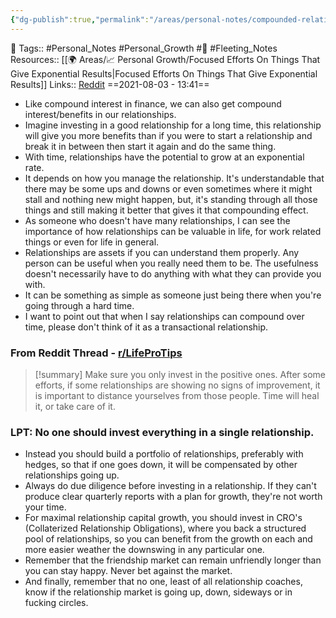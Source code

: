 ```yaml
---
{"dg-publish":true,"permalink":"/areas/personal-notes/compounded-relationships/","dgPassFrontmatter":true,"noteIcon":"1","created":"2023-11-14T21:08:40.247+05:30","updated":"2023-12-22T22:59:32.767+05:30"}
---
```


🧶 Tags:: #Personal_Notes #Personal_Growth #🌱 #Fleeting_Notes 
Resources:: [[🌍 Areas/📈 Personal Growth/Focused Efforts On Things That Give Exponential Results\|Focused Efforts On Things That Give Exponential Results]]
Links:: [Reddit](https://www.reddit.com/r/LifeProTips/comments/gzjlfk/lpt_relationships_like_money_compound_over_time/)
==2021-08-03 - 13:41==

- Like compound interest in finance, we can also get compound interest/benefits in our relationships.
- Imagine investing in a good relationship for a long time, this relationship will give you more benefits than if you were to start a relationship and break it in between then start it again and do the same thing.
- With time, relationships have the potential to grow at an exponential rate.
- It depends on how you manage the relationship. It's understandable that there may be some ups and downs or even sometimes where it might stall and nothing new might happen, but, it's standing through all those things and still making it better that gives it that compounding effect.
- As someone who doesn't have many relationships, I can see the importance of how relationships can be valuable in life, for work related things or even for life in general.
- Relationships are assets if you can understand them properly. Any person can be useful when you really need them to be. The usefulness doesn't necessarily have to do anything with what they can provide you with.
- It can be something as simple as someone just being there when you're going through a hard time.
- I want to point out that when I say relationships can compound over time, please don't think of it as a transactional relationship.

### From Reddit Thread - [r/LifeProTips](https://www.reddit.com/r/LifeProTips/comments/gzjlfk/lpt_relationships_like_money_compound_over_time)
>[!summary] Make sure you only invest in the positive ones. After some efforts, if some relationships are showing no signs of improvement, it is important to distance yourselves from those people. Time will heal it, or take care of it.

### LPT: No one should invest everything in a single relationship.
-   Instead you should build a portfolio of relationships, preferably with hedges, so that if one goes down, it will be compensated by other relationships going up.
-   Always do due diligence before investing in a relationship. If they can't produce clear quarterly reports with a plan for growth, they're not worth your time.
-   For maximal relationship capital growth, you should invest in CRO's (Collaterized Relationship Obligations), where you back a structured pool of relationships, so you can benefit from the growth on each and more easier weather the downswing in any particular one.
-   Remember that the friendship market can remain unfriendly longer than you can stay happy. Never bet against the market.
-   And finally, remember that no one, least of all relationship coaches, know if the relationship market is going up, down, sideways or in fucking circles.